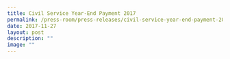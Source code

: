 ```yaml
---
title: Civil Service Year‑End Payment 2017
permalink: /press-room/press-releases/civil-service-year-end-payment-2017/
date: 2017-11-27
layout: post
description: ""
image: ""
---
```

